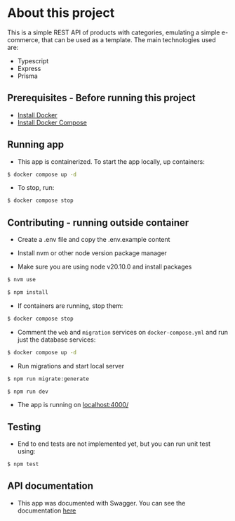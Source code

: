 # About this project

This is a simple REST API of products with categories, emulating a simple e-commerce, that can be used as a template. The main technologies used are:
- Typescript
- Express
- Prisma

## Prerequisites - Before running this project

- [Install Docker](https://www.docker.com/get-started/)
- [Install Docker Compose](https://docs.docker.com/compose/install/)

## Running app

- This app is containerized. To start the app locally, up containers:

```bash
$ docker compose up -d
```

- To stop, run:

```bash
$ docker compose stop
```

## Contributing - running outside container

- Create a .env file and copy the .env.example content

- Install nvm or other node version package manager

- Make sure you are using node v20.10.0 and install packages

```bash
$ nvm use
```

```bash
$ npm install
```
- If containers are running, stop them:

```bash
$ docker compose stop
```

- Comment the `web` and `migration` services on `docker-compose.yml` and run just the database services:

```bash
$ docker compose up -d
```

- Run migrations and start local server 

```bash
$ npm run migrate:generate
```

```bash
$ npm run dev
```

- The app is running on [localhost:4000/](http://localhost:4000/)

## Testing

- End to end tests are not implemented yet, but you can run unit test using:

```bash
$ npm test
```

## API documentation

- This app was documented with Swagger. You can see the documentation [here](http://localhost:4000/docs)

